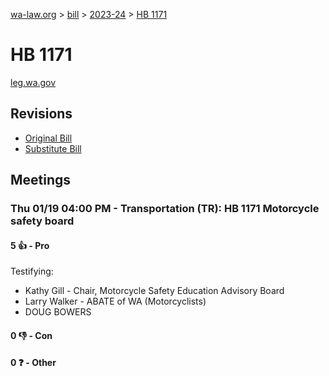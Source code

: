 [wa-law.org](/) > [bill](/bill/) > [2023-24](/bill/2023-24/) > [HB 1171](/bill/2023-24/hb/1171/)

# HB 1171
[leg.wa.gov](https://app.leg.wa.gov/billsummary?BillNumber=1171&Year=2023&Initiative=false)

## Revisions
* [Original Bill](1/)
* [Substitute Bill](S/)

## Meetings
### Thu 01/19 04:00 PM - Transportation (TR): HB 1171 Motorcycle safety board
#### 5 👍 - Pro
Testifying:
* Kathy Gill - Chair, Motorcycle Safety Education Advisory Board
* Larry Walker - ABATE of WA  (Motorcyclists)
* DOUG BOWERS

#### 0 👎 - Con

#### 0 ❓ - Other
